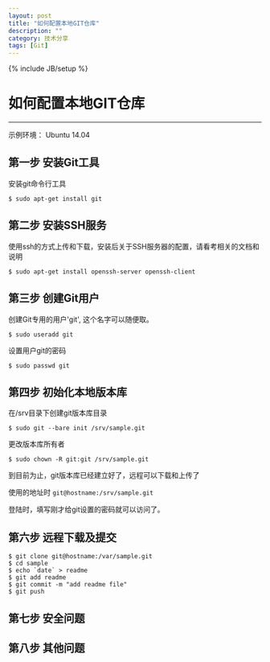 ```yaml
---
layout: post
title: "如何配置本地GIT仓库"
description: ""
category: 技术分享
tags: [Git]
---
```


{% include JB/setup %}
# 如何配置本地GIT仓库
---

示例环境： Ubuntu 14.04 


## 第一步 安装Git工具

安装git命令行工具

```
$ sudo apt-get install git
```

<!--break-->

## 第二步 安装SSH服务

使用ssh的方式上传和下载，安装后关于SSH服务器的配置，请看考相关的文档和说明

```
$ sudo apt-get install openssh-server openssh-client
```

## 第三步 创建Git用户

创建Git专用的用户'git', 这个名字可以随便取。

```
$ sudo useradd git 
```

设置用户git的密码

```
$ sudo passwd git
```

## 第四步 初始化本地版本库

在/srv目录下创建git版本库目录

```
$ sudo git --bare init /srv/sample.git
```

更改版本库所有者

```
$ sudo chown -R git:git /srv/sample.git
```

到目前为止，git版本库已经建立好了，远程可以下载和上传了

使用的地址时 `git@hostname:/srv/sample.git`

登陆时，填写刚才给git设置的密码就可以访问了。

## 第六步 远程下载及提交

```
$ git clone git@hostname:/var/sample.git
$ cd sample
$ echo `date` > readme
$ git add readme
$ git commit -m "add readme file"
$ git push
```

## 第七步 安全问题


## 第八步 其他问题


